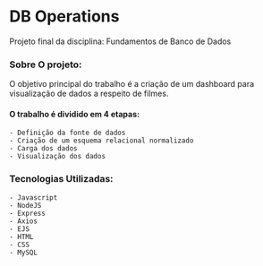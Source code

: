 
# DB Operations

Projeto final da disciplina: Fundamentos de Banco de Dados




### Sobre O projeto:

O objetivo principal do trabalho é a criação de um
dashboard para visualização de dados a respeito de
filmes.

#### O trabalho é dividido em 4 etapas:
    - Definição da fonte de dados
    - Criação de um esquema relacional normalizado
    - Carga dos dados
    - Visualização dos dados



### Tecnologias Utilizadas:

    - Javascript
    - NodeJS
    - Express
    - Axios
    - EJS
    - HTML
    - CSS
    - MySQL

